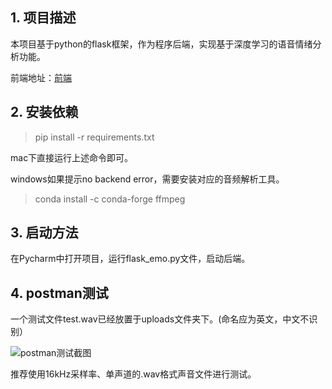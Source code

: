 ## 1. 项目描述

本项目基于python的flask框架，作为程序后端，实现基于深度学习的语音情绪分析功能。

前端地址：[前端](https://github.com/XLab-Tongji/sentimentAnalysisFrontend)

## 2. 安装依赖

> pip install -r requirements.txt

mac下直接运行上述命令即可。

windows如果提示no backend error，需要安装对应的音频解析工具。
> conda install -c conda-forge ffmpeg


## 3. 启动方法

在Pycharm中打开项目，运行flask_emo.py文件，启动后端。

## 4. postman测试
一个测试文件test.wav已经放置于uploads文件夹下。(命名应为英文，中文不识别）

![postman测试截图](https://i.imgur.com/SwtchcQ.jpg)

推荐使用16kHz采样率、单声道的.wav格式声音文件进行测试。




